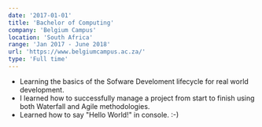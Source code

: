 ```yaml
---
date: '2017-01-01'
title: 'Bachelor of Computing'
company: 'Belgium Campus'
location: 'South Africa'
range: 'Jan 2017 - June 2018'
url: 'https://www.belgiumcampus.ac.za/'
type: 'Full time'
---
```


- Learning the basics of the Sofware Develoment lifecycle for real world development.
- I learned how to successfully manage a project from start to finish using both Waterfall and Agile methodologies.
- Learned how to say "Hello World!" in console. :-)

